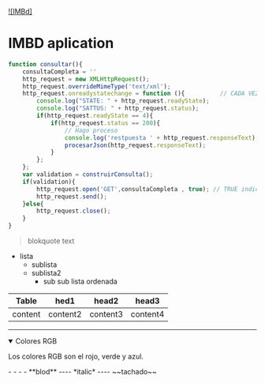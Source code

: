 [![IMBd]](https://www.imdb.com/)
# IMBD aplication
 
```JavaScript 
function consultar(){
    consultaCompleta = ''
    http_request = new XMLHttpRequest();
    http_request.overrideMimeType('text/xml');
    http_request.onreadystatechange = function (){          // CADA VEZ QUE CAMBIE EL ESTADO DE LA CONEXION
        console.log("STATE: " + http_request.readyState);
        console.log("SATTUS: " + http_request.status);
        if(http_request.readyState == 4){
            if(http_request.status == 200){
                // Hago proceso
                console.log('restpuesta ' + http_request.responseText);
                procesarJson(http_request.responseText);
            }
        };
    };
    var validation = construirConsulta();
    if(validation){
        http_request.open('GET',consultaCompleta , true); // TRUE indica asincrona
        http_request.send();
    }else{
        http_request.close();
    }
}   
```
> blokquote text

- lista
    - sublista
    - sublista2
        - sub sub lista ordenada

|Table| hed1|head2|head3|
|---|---|---|---|
|content|content2|content3|content4|

***

<details open="open">
    <summary>Colores RGB</summary>
    <p>Los colores RGB son el rojo, verde y azul.</p>
</details>
- - - -
**blod**
----
*italic*
----
~~tachado~~

